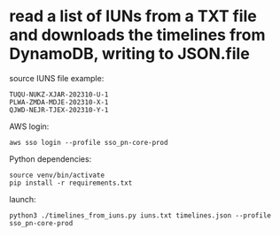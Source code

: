 # read a list of IUNs from a TXT file and downloads the timelines from DynamoDB, writing to JSON.file

source IUNS file example:

    TUQU-NUKZ-XJAR-202310-U-1
    PLWA-ZMDA-MDJE-202310-X-1
    QJWD-NEJR-TJEX-202310-Y-1

AWS login:

    aws sso login --profile sso_pn-core-prod

Python dependencies:

    source venv/bin/activate
    pip install -r requirements.txt

launch:

    python3 ./timelines_from_iuns.py iuns.txt timelines.json --profile sso_pn-core-prod